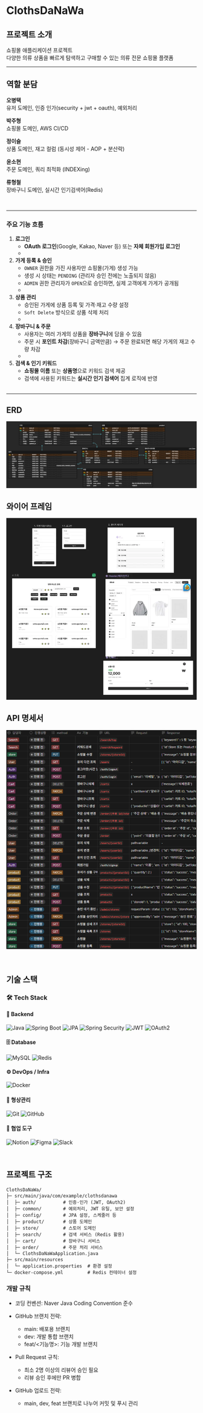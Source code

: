 # ClothsDaNaWa

## 프로젝트 소개

쇼핑몰 애플리케이션 프로젝트<br>
다양한 의류 상품을 빠르게 탐색하고 구매할 수 있는 의류 전문 쇼핑몰 플랫폼
***

## 역할 분담

**오병택**<br>
유저 도메인, 인증 인가(security + jwt + oauth), 예외처리<br>

**박주형**<br>
쇼핑몰 도메인, AWS CI/CD<br>

**정이슬**<br>
상품 도메인, 재고 컬럼 (동시성 제어 - AOP + 분산락)<br>

**윤소현**<br>
주문 도메인, 쿼리 최적화 (INDEXing)<br>

**류형철**<br>
장바구니 도메인, 실시간 인기검색어(Redis)<br>

<br>

***

### 주요 기능 흐름

1. **로그인**
    - **OAuth 로그인**(Google, Kakao, Naver 등) 또는 **자체 회원가입 로그인**
    -
2. **가게 등록 & 승인**
    - `OWNER` 권한을 가진 사용자만 쇼핑몰(가게) 생성 가능
    - 생성 시 상태는 `PENDING` (관리자 승인 전에는 노출되지 않음)
    - `ADMIN` 권한 관리자가 `OPEN`으로 승인하면, 실제 고객에게 가게가 공개됨
    -
3. **상품 관리**
    - 승인된 가게에 상품 등록 및 가격·재고 수량 설정
    - `Soft Delete` 방식으로 상품 삭제 처리
    -
4. **장바구니 & 주문**
    - 사용자는 여러 가게의 상품을 **장바구니**에 담을 수 있음
    - 주문 시 **포인트 차감**(장바구니 금액만큼) → 주문 완료되면 해당 가게의 재고 수량 차감
    -
5. **검색 & 인기 키워드**
    - **쇼핑몰 이름** 또는 **상품명**으로 키워드 검색 제공
    - 검색에 사용된 키워드는 **실시간 인기 검색어** 집계 로직에 반영  
      <br>

***

## ERD

![img_1.png](img_1.png)
<br>

## 와이어 프레임

![img_2.png](img_2.png)
<br>

## API 명세서

![img.png](img.png)
<br>


<br>

## 기술 스택

### 🛠 Tech Stack

#### 🧩 Backend

![Java](https://img.shields.io/badge/Java_17-007396?style=for-the-badge&logo=OpenJDK&logoColor=white)
![Spring Boot](https://img.shields.io/badge/Spring_Boot-6DB33F?style=for-the-badge&logo=Spring-Boot&logoColor=white)
![JPA](https://img.shields.io/badge/JPA-59666C?style=for-the-badge&logo=Hibernate&logoColor=white)
![Spring Security](https://img.shields.io/badge/Spring_Security-6DB33F?style=for-the-badge&logo=Spring-Security&logoColor=white)
![JWT](https://img.shields.io/badge/JWT-black?style=for-the-badge&logo=JSON%20web%20tokens&logoColor=white)
![OAuth2](https://img.shields.io/badge/OAuth_2.0-EB5424?style=for-the-badge&logo=Google&logoColor=white)

#### 🗄 Database

![MySQL](https://img.shields.io/badge/MySQL-4479A1?style=for-the-badge&logo=MySQL&logoColor=white)
![Redis](https://img.shields.io/badge/Redis-DC382D?style=for-the-badge&logo=Redis&logoColor=white)

#### ⚙ DevOps / Infra

![Docker](https://img.shields.io/badge/Docker-2496ED?style=for-the-badge&logo=Docker&logoColor=white)

#### 🔧 형상관리

![Git](https://img.shields.io/badge/Git-F05032?style=for-the-badge&logo=Git&logoColor=white)
![GitHub](https://img.shields.io/badge/GitHub-181717?style=for-the-badge&logo=GitHub&logoColor=white)

#### 🤝 협업 도구

![Notion](https://img.shields.io/badge/Notion-000000?style=for-the-badge&logo=Notion&logoColor=white)
![Figma](https://img.shields.io/badge/Figma-F24E1E?style=for-the-badge&logo=Figma&logoColor=white)
![Slack](https://img.shields.io/badge/Slack-4A154B?style=for-the-badge&logo=Slack&logoColor=white)


<br>

## 프로젝트 구조

```bas
ClothsDaNaWa/
├─ src/main/java/com/example/clothsdanawa
│  ├─ auth/          # 인증·인가 (JWT, OAuth2)
│  ├─ common/        # 예외처리, JWT 유틸, 보안 설정
│  ├─ config/        # JPA 설정, 스케줄러 등
│  ├─ product/       # 상품 도메인
│  ├─ store/         # 스토어 도메인
│  ├─ search/        # 검색 서비스 (Redis 활용)
│  ├─ cart/          # 장바구니 서비스
│  ├─ order/         # 주문 처리 서비스
│  └─ ClothsDaNaWaApplication.java
├─ src/main/resources
│  └─ application.properties  # 환경 설정
└─ docker-compose.yml         # Redis 컨테이너 설정
```

### 개발 규칙

* 코딩 컨벤션: Naver Java Coding Convention 준수


* GitHub 브랜치 전략:
    * main: 배포용 브랜치
    * dev: 개발 통합 브랜치
    * feat/<기능명>: 기능 개발 브랜치


* Pull Request 규칙:
    * 최소 2명 이상의 리뷰어 승인 필요
    * 리뷰 승인 후에만 PR 병합


* GitHub 업로드 전략:
    * main, dev, feat 브랜치로 나누어 커밋 및 푸시 관리

<br>